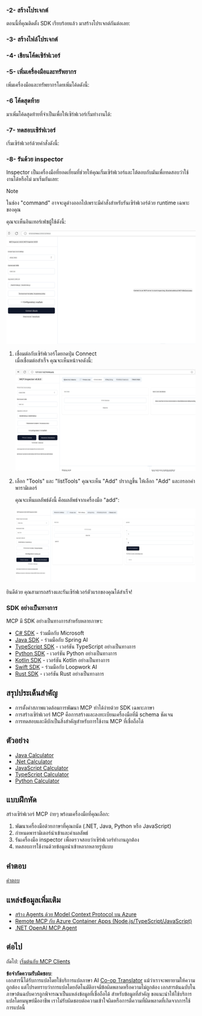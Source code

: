 <!--
CO_OP_TRANSLATOR_METADATA:
{
  "original_hash": "262e6e510f0c3fe1e36180eadcd67c33",
  "translation_date": "2025-06-02T17:34:38+00:00",
  "source_file": "03-GettingStarted/01-first-server/README.md",
  "language_code": "th"
}
-->
### -2- สร้างโปรเจกต์

ตอนนี้ที่คุณติดตั้ง SDK เรียบร้อยแล้ว มาสร้างโปรเจกต์กันต่อเลย:

### -3- สร้างไฟล์โปรเจกต์

### -4- เขียนโค้ดเซิร์ฟเวอร์

### -5- เพิ่มเครื่องมือและทรัพยากร

เพิ่มเครื่องมือและทรัพยากรโดยเพิ่มโค้ดดังนี้:

### -6 โค้ดสุดท้าย

มาเพิ่มโค้ดสุดท้ายที่จำเป็นเพื่อให้เซิร์ฟเวอร์เริ่มทำงานได้:

### -7- ทดสอบเซิร์ฟเวอร์

เริ่มเซิร์ฟเวอร์ด้วยคำสั่งดังนี้:

### -8- รันด้วย inspector

Inspector เป็นเครื่องมือที่ยอดเยี่ยมที่ช่วยให้คุณเริ่มเซิร์ฟเวอร์และโต้ตอบกับมันเพื่อทดสอบว่าใช้งานได้หรือไม่ มาเริ่มกันเลย:

> [!NOTE]
> ในช่อง "command" อาจจะดูต่างออกไปเพราะมีคำสั่งสำหรับรันเซิร์ฟเวอร์ด้วย runtime เฉพาะของคุณ

คุณจะเห็นอินเทอร์เฟซผู้ใช้ดังนี้:

![Connect](../../../../translated_images/connect.141db0b2bd05f096fb1dd91273771fd8b2469d6507656c3b0c9df4b3c5473929.th.png)

1. เชื่อมต่อกับเซิร์ฟเวอร์โดยกดปุ่ม Connect  
   เมื่อเชื่อมต่อสำเร็จ คุณจะเห็นหน้าจอดังนี้:

   ![Connected](../../../../translated_images/connected.73d1e042c24075d386cacdd4ee7cd748c16364c277d814e646ff2f7b5eefde85.th.png)

2. เลือก "Tools" และ "listTools" คุณจะเห็น "Add" ปรากฏขึ้น ให้เลือก "Add" และกรอกค่าพารามิเตอร์

   คุณจะเห็นผลลัพธ์ดังนี้ คือผลลัพธ์จากเครื่องมือ "add":

   ![Result of running add](../../../../translated_images/ran-tool.a5a6ee878c1369ec1e379b81053395252a441799dbf23416c36ddf288faf8249.th.png)

ยินดีด้วย คุณสามารถสร้างและรันเซิร์ฟเวอร์ตัวแรกของคุณได้สำเร็จ!

### SDK อย่างเป็นทางการ

MCP มี SDK อย่างเป็นทางการสำหรับหลายภาษา:
- [C# SDK](https://github.com/modelcontextprotocol/csharp-sdk) - ร่วมมือกับ Microsoft
- [Java SDK](https://github.com/modelcontextprotocol/java-sdk) - ร่วมมือกับ Spring AI
- [TypeScript SDK](https://github.com/modelcontextprotocol/typescript-sdk) - เวอร์ชัน TypeScript อย่างเป็นทางการ
- [Python SDK](https://github.com/modelcontextprotocol/python-sdk) - เวอร์ชัน Python อย่างเป็นทางการ
- [Kotlin SDK](https://github.com/modelcontextprotocol/kotlin-sdk) - เวอร์ชัน Kotlin อย่างเป็นทางการ
- [Swift SDK](https://github.com/modelcontextprotocol/swift-sdk) - ร่วมมือกับ Loopwork AI
- [Rust SDK](https://github.com/modelcontextprotocol/rust-sdk) - เวอร์ชัน Rust อย่างเป็นทางการ

## สรุปประเด็นสำคัญ

- การตั้งค่าสภาพแวดล้อมการพัฒนา MCP ทำได้ง่ายด้วย SDK เฉพาะภาษา
- การสร้างเซิร์ฟเวอร์ MCP คือการสร้างและลงทะเบียนเครื่องมือที่มี schema ชัดเจน
- การทดสอบและดีบักเป็นสิ่งสำคัญสำหรับการใช้งาน MCP ที่เชื่อถือได้

## ตัวอย่าง

- [Java Calculator](../samples/java/calculator/README.md)
- [.Net Calculator](../../../../03-GettingStarted/samples/csharp)
- [JavaScript Calculator](../samples/javascript/README.md)
- [TypeScript Calculator](../samples/typescript/README.md)
- [Python Calculator](../../../../03-GettingStarted/samples/python)

## แบบฝึกหัด

สร้างเซิร์ฟเวอร์ MCP ง่ายๆ พร้อมเครื่องมือที่คุณเลือก:
1. พัฒนาเครื่องมือด้วยภาษาที่คุณถนัด (.NET, Java, Python หรือ JavaScript)
2. กำหนดพารามิเตอร์นำเข้าและค่าผลลัพธ์
3. รันเครื่องมือ inspector เพื่อตรวจสอบว่าเซิร์ฟเวอร์ทำงานถูกต้อง
4. ทดสอบการใช้งานด้วยข้อมูลนำเข้าหลากหลายรูปแบบ

## คำตอบ

[คำตอบ](./solution/README.md)

## แหล่งข้อมูลเพิ่มเติม

- [สร้าง Agents ด้วย Model Context Protocol บน Azure](https://learn.microsoft.com/azure/developer/ai/intro-agents-mcp)
- [Remote MCP กับ Azure Container Apps (Node.js/TypeScript/JavaScript)](https://learn.microsoft.com/samples/azure-samples/mcp-container-ts/mcp-container-ts/)
- [.NET OpenAI MCP Agent](https://learn.microsoft.com/samples/azure-samples/openai-mcp-agent-dotnet/openai-mcp-agent-dotnet/)

## ต่อไป

ถัดไป: [เริ่มต้นกับ MCP Clients](/03-GettingStarted/02-client/README.md)

**ข้อจำกัดความรับผิดชอบ**:  
เอกสารนี้ได้รับการแปลโดยใช้บริการแปลภาษา AI [Co-op Translator](https://github.com/Azure/co-op-translator) แม้ว่าเราจะพยายามให้ความถูกต้อง แต่โปรดทราบว่าการแปลโดยอัตโนมัติอาจมีข้อผิดพลาดหรือความไม่ถูกต้อง เอกสารต้นฉบับในภาษาต้นฉบับควรถูกพิจารณาเป็นแหล่งข้อมูลที่เชื่อถือได้ สำหรับข้อมูลที่สำคัญ ขอแนะนำให้ใช้บริการแปลโดยมนุษย์มืออาชีพ เราไม่รับผิดชอบต่อความเข้าใจผิดหรือการตีความที่ผิดพลาดที่เกิดจากการใช้การแปลนี้